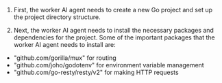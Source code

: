 1. First, the worker AI agent needs to create a new Go project and set up the project directory structure.

2. Next, the worker AI agent needs to install the necessary packages and dependencies for the project. Some of the important packages that the worker AI agent needs to install are:

  - \"github.com/gorilla/mux\" for routing
  - \"github.com/joho/godotenv\" for environment variable management
  - \"github.com/go-resty/resty/v2\" for making HTTP requests